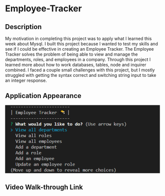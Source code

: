 # Employee-Tracker

## Description

My motivation in completing this project was to apply what I learned this week about Mysql. I built this project because I wanted to test my skills and see if I could be effective in creating an Employee Tracker. The Employee Tracker solves the problem of being able to view and manage the departments, roles, and employees in a company. Through this project I learned more about how to work databases, tables, node and inquirer combined. I faced a couple small challenges with this project, but I mostly struggled with getting the syntax correct and switching string input to take an integer response.  

## Application Appearance

![Employee Tracker](./images/screenshot.png)

## Video Walk-through Link

